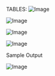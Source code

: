 TABLES:
![Image](https://github.com/user-attachments/assets/5f3c1955-e011-47f9-a17f-3e63a51b5ca9)

![Image](https://github.com/user-attachments/assets/a8df431f-fa77-40a0-a660-548abc6e58ff)

![Image](https://github.com/user-attachments/assets/9b6241ed-074b-435c-b4c2-89111ac63ae0)

![Image](https://github.com/user-attachments/assets/1c55d000-ed67-4fb4-96e4-9fd54a50e624)


Sample Output

![Image](https://github.com/user-attachments/assets/7ff40ed1-990f-4176-bf75-32b2312417e4)




